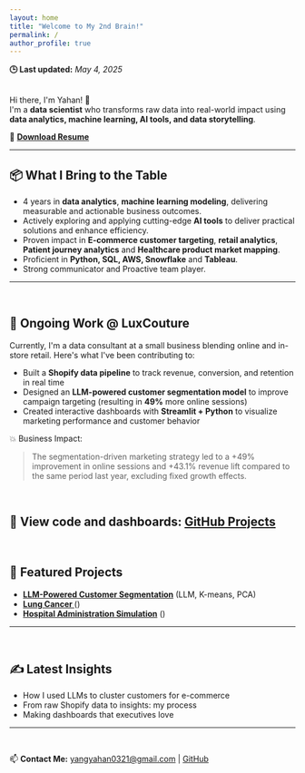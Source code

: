 ```yaml
---
layout: home
title: "Welcome to My 2nd Brain!"
permalink: /
author_profile: true
---
```

**🕒 Last updated:** _May 4, 2025_
<br>
<br>

Hi there, I'm Yahan! 👋  
I'm a **data scientist** who transforms raw data into real-world impact using **data analytics, machine learning, AI tools, and data storytelling**.

📄 **[Download Resume](assets/files/Yahan_Yang_Resume.pdf)**
<br>

---
## 📦 What I Bring to the Table

- 4 years in **data analytics**, **machine learning modeling**, delivering measurable and actionable business outcomes.
- Actively exploring and applying cutting-edge **AI tools** to deliver practical solutions and enhance efficiency.
- Proven impact in **E-commerce customer targeting**, **retail analytics**, **Patient journey analytics** and **Healthcare product market mapping**.
- Proficient in **Python, SQL, AWS, Snowflake** and **Tableau**.
- Strong communicator and Proactive team player.
---
<br>

## 🧠 Ongoing Work @ LuxCouture

Currently, I'm a data consultant at a small business blending online and in-store retail. Here's what I've been contributing to:

- Built a **Shopify data pipeline** to track revenue, conversion, and retention in real time
- Designed an **LLM-powered customer segmentation model** to improve campaign targeting (resulting in **49%** more online sessions)
- Created interactive dashboards with **Streamlit + Python** to visualize marketing performance and customer behavior

💥 Business Impact:
> The segmentation-driven marketing strategy led to a +49% improvement in online sessions and +43.1% revenue lift compared to the same period last year, excluding fixed growth effects.

<br>

📁 View code and dashboards: [GitHub Projects](https://github.com/amber-y321)
---
<br>

## 📌 Featured Projects
- **[LLM-Powered Customer Segmentation](#)** (LLM, K-means, PCA)
- **[Lung Cancer ](#)** ()
- **[Hospital Administration Simulation](#)** ()
---
<br>

## ✍️ Latest Insights
- How I used LLMs to cluster customers for e-commerce
- From raw Shopify data to insights: my process
- Making dashboards that executives love
---
<br>

📫 **Contact Me:** [yangyahan0321@gmail.com](mailto:yangyahan0321@gmail.com) | [GitHub](https://github.com/amber-y321)
